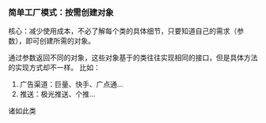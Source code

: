 ### 简单工厂模式：按需创建对象

核心：减少使用成本，不必了解每个类的具体细节，只要知道自己的需求（参数），即可创建所需的对象。

通过参数返回不同的对象，这些对象基于的类往往实现相同的接口，但是具体方法的实现方式却不一样。
比如：
1. 广告渠道：巨量、快手、广点通...
2. 推送：极光推送、个推...

诸如此类